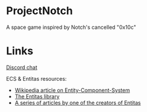 # ProjectNotch
A space game inspired by Notch's cancelled "0x10c"

# Links
[Discord chat](https://discordapp.com/channels/313490609778327552/324963888221126656)

ECS & Entitas resources:
- [Wikipedia article on Entity-Component-System](http://www.wikiwand.com/en/Entity%E2%80%93component%E2%80%93system)
- [The Entitas library](https://github.com/sschmid/Entitas-CSharp)
- [A series of articles by one of the creators of Entitas](https://medium.com/@icex33/think-different-about-data-model-7c0ca0879864)
